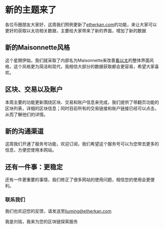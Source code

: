 # 新的主题来了

各位币圈朋友大家好，这周我们照例更新了[etherkan.com](etherkan.com)的功能，来让大家可以更好的获取以太坊相关数据，主要给大家带来了新的界面，增加了新的数据

## 新的Maisonnette风格

这个星期伊始，我们就采取了内部名为Maisonnette来改善[看以太](etherkan.com)的整体界面风格，这个风格更为简洁和现代，我相信大部分的数据获取都会更容易，希望大家喜欢。

## 区块、交易以及账户

本周主要的功能更新围绕区块、交易和账户信息来完成，我们提供了带翻页功能的区块列表，详细的区块信息；同时目前所有的交易链接和账户链接已经可以点击，从而了解他们的详情。

## 新的沟通渠道

这周我们开通了服务号功能，欢迎订阅，我们希望这个服务号可以为您带去更多的信息，方便您使用本网站。

## 还有一件事：更稳定

还有一件更重要的事情，我们修正了很多网站的使用问题，相信您的使用会更便利。

### 联系我们

我们也欢迎您的反馈，请发送至[liuming@etherkan.com](mailto:liuming@etherkan.com)

我是刘铭，我来为您的区块链探索服务